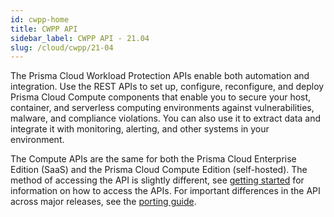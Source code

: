 ```yaml
---
id: cwpp-home
title: CWPP API
sidebar_label: CWPP API - 21.04
slug: /cloud/cwpp/21-04
---
```


The Prisma Cloud Workload Protection APIs enable both automation and integration.
Use the REST APIs to set up, configure, reconfigure, and deploy Prisma Cloud Compute components that enable you to secure your host, container, and serverless computing environments against vulnerabilities, malware, and compliance violations.
You can also use it to extract data and integrate it with monitoring, alerting, and other systems in your environment.

The Compute APIs are the same for both the Prisma Cloud Enterprise Edition (SaaS) and the  Prisma Cloud Compute Edition (self-hosted). The method of accessing the API is slightly different, see [getting started](https://prisma.pan.dev/docs/cloud/cwpp/cwpp-gs) for information on how to access the APIs. 
For important differences in the API across major releases, see the [porting guide](https://prisma.pan.dev/docs/cloud/cwpp/porting-guides/porting-guide-21-04).